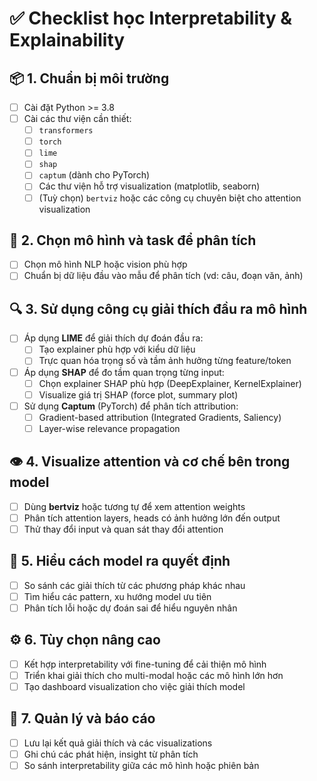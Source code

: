 # ✅ Checklist học Interpretability & Explainability

## 📦 1. Chuẩn bị môi trường
- [ ] Cài đặt Python >= 3.8
- [ ] Cài các thư viện cần thiết:
  - [ ] `transformers`
  - [ ] `torch`
  - [ ] `lime`
  - [ ] `shap`
  - [ ] `captum` (dành cho PyTorch)
  - [ ] Các thư viện hỗ trợ visualization (matplotlib, seaborn)
  - [ ] (Tuỳ chọn) `bertviz` hoặc các công cụ chuyên biệt cho attention visualization

## 🧠 2. Chọn mô hình và task để phân tích
- [ ] Chọn mô hình NLP hoặc vision phù hợp
- [ ] Chuẩn bị dữ liệu đầu vào mẫu để phân tích (vd: câu, đoạn văn, ảnh)

## 🔍 3. Sử dụng công cụ giải thích đầu ra mô hình
- [ ] Áp dụng **LIME** để giải thích dự đoán đầu ra:
  - [ ] Tạo explainer phù hợp với kiểu dữ liệu
  - [ ] Trực quan hóa trọng số và tầm ảnh hưởng từng feature/token
- [ ] Áp dụng **SHAP** để đo tầm quan trọng từng input:
  - [ ] Chọn explainer SHAP phù hợp (DeepExplainer, KernelExplainer)
  - [ ] Visualize giá trị SHAP (force plot, summary plot)
- [ ] Sử dụng **Captum** (PyTorch) để phân tích attribution:
  - [ ] Gradient-based attribution (Integrated Gradients, Saliency)
  - [ ] Layer-wise relevance propagation

## 👁️ 4. Visualize attention và cơ chế bên trong model
- [ ] Dùng **bertviz** hoặc tương tự để xem attention weights
- [ ] Phân tích attention layers, heads có ảnh hưởng lớn đến output
- [ ] Thử thay đổi input và quan sát thay đổi attention

## 🧩 5. Hiểu cách model ra quyết định
- [ ] So sánh các giải thích từ các phương pháp khác nhau
- [ ] Tìm hiểu các pattern, xu hướng model ưu tiên
- [ ] Phân tích lỗi hoặc dự đoán sai để hiểu nguyên nhân

## ⚙️ 6. Tùy chọn nâng cao
- [ ] Kết hợp interpretability với fine-tuning để cải thiện mô hình
- [ ] Triển khai giải thích cho multi-modal hoặc các mô hình lớn hơn
- [ ] Tạo dashboard visualization cho việc giải thích model

## 📁 7. Quản lý và báo cáo
- [ ] Lưu lại kết quả giải thích và các visualizations
- [ ] Ghi chú các phát hiện, insight từ phân tích
- [ ] So sánh interpretability giữa các mô hình hoặc phiên bản
